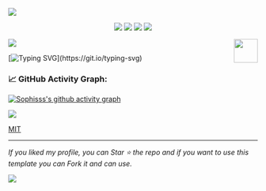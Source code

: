 ![](assets/Bottom_up.svg)

<!--   my-icons -->
<p align="center">
    <a href="https://github.com/Sophisss/Sophisss"><img src="https://img.shields.io/badge/status-updating-brightgreen.svg"></a>
    <a href="https://github.com/Sophisss/Sophisss/graphs/contributors"><img src="https://img.shields.io/github/contributors/Sophisss/Sophisss?color=blue"></a>
    <a href="https://github.com/Sophisss/Sophisss/stargazers"><img src="https://img.shields.io/github/stars/Sophisss/Sophisss.svg?logo=github"></a>
    <a href="https://github.com/Sophisss/Sophisss/network/members"><img src="https://img.shields.io/github/forks/Sophisss/Sophisss.svg?color=blue&logo=github"></a>  
</p>

<!--   my-header-img -->
![](./src/header_.png)
<a href="https://www.python.org/"><img src="https://upload.wikimedia.org/wikipedia/commons/c/c3/Python-logo-notext.svg" align="right" height="48" width="48" ></a>

<!--   my-ticker -->    
[![Typing SVG](https://readme-typing-svg.herokuapp.com?color=%2336BCF7&center=true&vCenter=true&width=600&lines=Hi+there+👋,+I+am+Sofia;+Welcome+to+My+Profile!;)](https://git.io/typing-svg)
                                                                                                                                                                                                                                              
<!--   GitHub stats graph -->
### 📈 GitHub Activity Graph:
[![Sophisss's github activity graph](https://github-readme-activity-graph.cyclic.app/graph?username=Sophisss&theme=github-compact)](https://github.com/Sophisss/github-readme-activity-graph)


<!--   grid-snake -->
![](https://github.com/Sophisss/Sophisss/blob/output/github-contribution-grid-snake.svg)

[MIT](LICENSE)


</p>

---
  *If you liked my profile, you can Star ⭐ the repo and if you want to use this template you can Fork it and can use.* 


![](assets/Bottom_down.svg)
